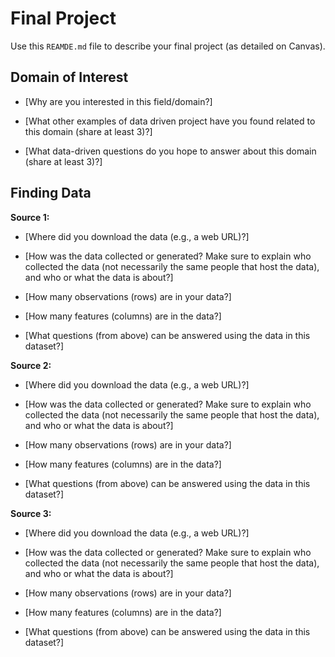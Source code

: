 # Final Project
Use this `REAMDE.md` file to describe your final project (as detailed on Canvas).

## Domain of Interest

* [Why are you interested in this field/domain?]

* [What other examples of data driven project have you found related to this domain (share at least 3)?]

* [What data-driven questions do you hope to answer about this domain (share at least 3)?]

## Finding Data

**Source 1:**

* [Where did you download the data (e.g., a web URL)?]

* [How was the data collected or generated? Make sure to explain who collected the data (not necessarily the same people that host the data), and who or what the data is about?]

* [How many observations (rows) are in your data?]

* [How many features (columns) are in the data?]

* [What questions (from above) can be answered using the data in this dataset?]

**Source 2:**

* [Where did you download the data (e.g., a web URL)?]

* [How was the data collected or generated? Make sure to explain who collected the data (not necessarily the same people that host the data), and who or what the data is about?]

* [How many observations (rows) are in your data?]

* [How many features (columns) are in the data?]

* [What questions (from above) can be answered using the data in this dataset?]

**Source 3:**

* [Where did you download the data (e.g., a web URL)?]

* [How was the data collected or generated? Make sure to explain who collected the data (not necessarily the same people that host the data), and who or what the data is about?]

* [How many observations (rows) are in your data?]

* [How many features (columns) are in the data?]

* [What questions (from above) can be answered using the data in this dataset?]


